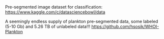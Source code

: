 Pre-segmented image dataset for classification:
https://www.kaggle.com/c/datasciencebowl/data

A seemingly endless supply of plankton pre-segmented data, some labeled (5-10 Gb) and 5.26 TB of unlabeled data!!!
https://github.com/hsosik/WHOI-Plankton
